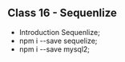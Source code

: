 <h2> Class 16 - Sequenlize </h2>

* Introduction Sequenlize;
* npm i --save sequelize;
* npm i --save mysql2;